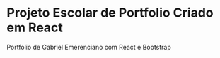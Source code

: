 # Projeto Escolar de Portfolio Criado em React

Portfolio de Gabriel Emerenciano com React e Bootstrap
